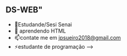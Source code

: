 ## DS-WEB"  


- 🔭Estudande/Sesi Senai
- 🌱 aprendendo HTML 
- 📫contate me em jpsueiro2018@gmail.com
- ⚡estudante de programação
-->